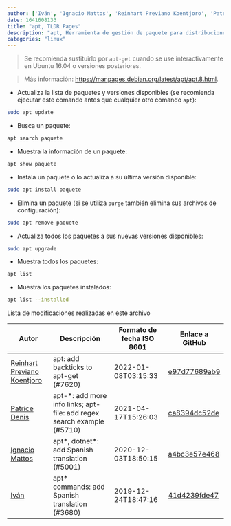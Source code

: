 ```yaml
---
author: ['Iván', 'Ignacio Mattos', 'Reinhart Previano Koentjoro', 'Patrice Denis']
date: 1641608133
title: "apt, TLDR Pages"
description: "apt, Herramienta de gestión de paquete para distribuciones basadas en Debian."
categories: "linux"
---
```

> Se recomienda sustituirlo por `apt-get` cuando se use interactivamente en Ubuntu 16.04 o versiones posteriores.

> Más información: <https://manpages.debian.org/latest/apt/apt.8.html>.

- Actualiza la lista de paquetes y versiones disponibles (se recomienda ejecutar este comando antes que cualquier otro comando `apt`):

```bash
sudo apt update
```

- Busca un paquete:

```bash
apt search paquete
```

- Muestra la información de un paquete:

```bash
apt show paquete
```

- Instala un paquete o lo actualiza a su última versión disponible:

```bash
sudo apt install paquete
```

- Elimina un paquete (si se utiliza `purge` también elimina sus archivos de configuración):

```bash
sudo apt remove paquete
```

- Actualiza todos los paquetes a sus nuevas versiones disponibles:

```bash
sudo apt upgrade
```

- Muestra todos los paquetes:

```bash
apt list
```

- Muestra los paquetes instalados:

```bash
apt list --installed
```
Lista de modificaciones realizadas en este archivo


Autor | Descripción | Formato de fecha ISO 8601 | Enlace a GitHub
------|-----|-----|-----
[Reinhart Previano Koentjoro](mailto:reinhart_previano@yahoo.com) | apt: add backticks to apt-get (#7620) | 2022-01-08T03:15:33 | [e97d77689ab9](https://github.com/tldr-pages/tldr/commit/e97d77689ab99cfb2860768a9a50a0a65a4e03bd)
[Patrice Denis](mailto:patrice.denis@gmail.com) | apt-*: add more info links; apt-file: add regex search example (#5710) | 2021-04-17T15:26:03 | [ca8394dc52de](https://github.com/tldr-pages/tldr/commit/ca8394dc52def4e55971ce4049b20fa8839f464d)
[Ignacio Mattos](mailto:69126302+Nacho-source@users.noreply.github.com) | apt*, dotnet*: add Spanish translation (#5001) | 2020-12-03T18:50:15 | [a4bc3e57e468](https://github.com/tldr-pages/tldr/commit/a4bc3e57e46863595877b3d92a0ace6cdcff3e54)
[Iván](mailto:ivan@ivanhercaz.com) | apt* commands: add Spanish translation (#3680) | 2019-12-24T18:47:16 | [41d4239fde47](https://github.com/tldr-pages/tldr/commit/41d4239fde47ac3c779c4b9a47553bb905061a52)

